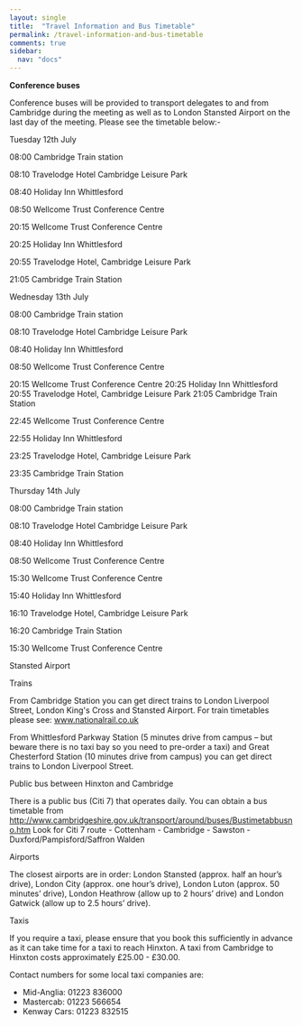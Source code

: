 ```yaml
---
layout: single
title:  "Travel Information and Bus Timetable"
permalink: /travel-information-and-bus-timetable
comments: true
sidebar:
  nav: "docs"
---
```



**Conference buses**

Conference buses will be provided to transport delegates to and from Cambridge during the meeting as well as to London Stansted Airport on the last day of the meeting. Please see the timetable below:-

Tuesday 12th July

08:00	Cambridge Train station

08:10   Travelodge Hotel Cambridge Leisure Park

08:40	Holiday Inn Whittlesford

08:50   Wellcome Trust Conference Centre

20:15	Wellcome Trust Conference Centre

20:25	Holiday Inn Whittlesford

20:55	Travelodge Hotel, Cambridge Leisure Park

21:05	Cambridge Train Station

Wednesday 13th July

08:00	Cambridge Train station

08:10   Travelodge Hotel Cambridge Leisure Park

08:40	Holiday Inn Whittlesford

08:50   Wellcome Trust Conference Centre

20:15	Wellcome Trust Conference Centre
 20:25	Holiday Inn Whittlesford
20:55	Travelodge Hotel, Cambridge Leisure Park
 21:05	Cambridge Train Station

22:45	Wellcome Trust Conference Centre

22:55	Holiday Inn Whittlesford

23:25	Travelodge Hotel, Cambridge Leisure Park

23:35	Cambridge Train Station

Thursday 14th July

08:00	Cambridge Train station

08:10   Travelodge Hotel Cambridge Leisure Park

08:40	Holiday Inn Whittlesford

08:50   Wellcome Trust Conference Centre

15:30	Wellcome Trust Conference Centre

15:40	Holiday Inn Whittlesford

16:10   Travelodge Hotel, Cambridge Leisure Park

16:20	Cambridge Train Station

15:30	Wellcome Trust Conference Centre

Stansted Airport

Trains

From Cambridge Station you can get direct trains to London Liverpool Street, London King's Cross and Stansted Airport. For train timetables please see: www.nationalrail.co.uk

From Whittlesford Parkway Station (5 minutes drive from campus – but beware there is no taxi bay so you need to pre-order a taxi) and Great Chesterford Station (10 minutes drive from campus) you can get direct trains to London Liverpool Street.

Public bus between Hinxton and Cambridge

There is a public bus (Citi 7) that operates daily. You can obtain a bus timetable from
http://www.cambridgeshire.gov.uk/transport/around/buses/Bustimetabbusno.htm
Look for Citi 7 route - Cottenham - Cambridge - Sawston - Duxford/Pampisford/Saffron Walden

Airports

The closest airports are in order: London Stansted (approx. half an hour’s drive), London City (approx. one hour’s drive), London Luton (approx. 50 minutes’ drive), London Heathrow (allow up to 2 hours’ drive) and London Gatwick (allow up to 2.5 hours’ drive).

Taxis

If you require a taxi, please ensure that you book this sufficiently in advance as it can take time for a taxi to reach Hinxton. A taxi from Cambridge to Hinxton costs approximately £25.00 - £30.00.

Contact numbers for some local taxi companies are:

- Mid-Anglia: 01223 836000
- Mastercab: 01223 566654
- Kenway Cars: 01223 832515
